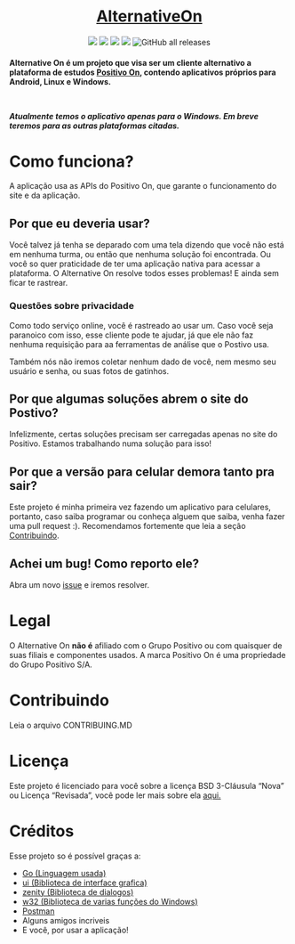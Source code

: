 <h1 align="center">
<a href="https://github.com/alternativeon/alternativeon/releases/latest">AlternativeOn</a>
</h1>

<p align="center">
<img src="https://img.shields.io/badge/desenvolvimento-ativo-green?style=for-the-badge&logo=github">
<img src="https://img.shields.io/badge/versão-windows-green?style=for-the-badge&logo=windows">
<img src="https://img.shields.io/badge/versão-linux-red?style=for-the-badge&logo=linux">
<img src="https://img.shields.io/badge/versão-android-red?style=for-the-badge&logo=android">
<img alt="GitHub all releases" src="https://img.shields.io/github/downloads/alternativeon/alternativeon/total?style=for-the-badge">
</p>

<h4 align="left"> 
Alternative On é um projeto que visa ser um cliente alternativo a plataforma de estudos <a href="https://positivoon.com.br" target="_blank"> Positivo On</a>, contendo aplicativos próprios para Android, Linux e Windows.

<br> <i> </i> <!-- eu adoro html e markdown -->

<i> Atualmente temos o aplicativo apenas para o Windows. Em breve teremos para as outras plataformas citadas. </i>
</h4>

# Como funciona?

A aplicação usa as APIs do Positivo On, que garante o funcionamento do site e da aplicação.

## Por que eu deveria usar?

Você talvez já tenha se deparado com uma tela dizendo que você não está em nenhuma turma, ou então que nenhuma solução foi encontrada. Ou você so quer praticidade de ter uma aplicação nativa para acessar a plataforma. O Alternative On resolve todos esses problemas! E ainda sem ficar te rastrear.
### Questões sobre privacidade
Como todo serviço online, você é rastreado ao usar um. Caso você seja paranoico com isso, esse cliente pode te ajudar, já que ele não faz nenhuma requisição para aa ferramentas de análise que o Postivo usa.

Também nós não iremos coletar nenhum dado de você, nem mesmo seu usuário e senha, ou suas fotos de gatinhos.

## Por que algumas soluções abrem o site do Postivo?

Infelizmente, certas soluções precisam ser carregadas apenas no site do Positivo. Estamos trabalhando numa solução para isso!

## Por que a versão para celular demora tanto pra sair?

Este projeto é minha primeira vez fazendo um aplicativo para celulares, portanto, caso saiba programar ou conheça alguem que saiba, venha fazer uma pull request :). Recomendamos fortemente que leia a seção [Contribuindo](#Contribuindo).

## Achei um bug! Como reporto ele?

Abra um novo [issue](https://github.com/alternativeon/alternativeon/issues/new) e iremos resolver.

# Legal

O Alternative On **não é** afiliado com o Grupo Positivo ou com quaisquer de suas filiais e componentes usados. A marca Positivo On é uma propriedade do Grupo Positivo S/A.

# Contribuindo

Leia o arquivo CONTRIBUING.MD

# Licença

Este projeto é licenciado para você sobre a licença BSD 3-Cláusula “Nova” ou Licença “Revisada”, você pode ler mais sobre ela [aqui.](https://choosealicense.com/licenses/bsd-3-clause/)

# Créditos

Esse projeto so é possível graças a:
- [Go (Linguagem usada)](https://go.dev)
- [ui (Biblioteca de interface grafica)](github.com/andlabs/ui)
- [zenity (Biblioteca de dialogos)](github.com/ncruces/zenity)
- [w32 (Biblioteca de varias funções do Windows)](github.com/gonutz/w32/v2)
- [Postman](https://postman.com)
- Alguns amigos incriveis
- E você, por usar a aplicação! 
